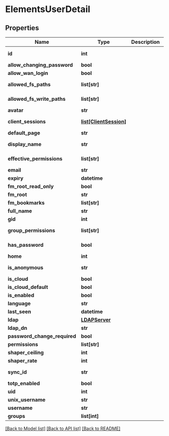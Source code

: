# ElementsUserDetail

## Properties

Name | Type | Description | Notes
------------ | ------------- | ------------- | -------------
**id** | **int** |  | [optional] [readonly] 
**allow_changing_password** | **bool** |  | [optional] 
**allow_wan_login** | **bool** |  | [optional] 
**allowed_fs_paths** | **list[str]** |  | [optional] [readonly] 
**allowed_fs_write_paths** | **list[str]** |  | [optional] [readonly] 
**avatar** | **str** |  | [optional] 
**client_sessions** | [**list[ClientSession]**](ClientSession.md) |  | [optional] [readonly] 
**default_page** | **str** |  | [optional] 
**display_name** | **str** |  | [optional] [readonly] 
**effective_permissions** | **list[str]** |  | [optional] [readonly] 
**email** | **str** |  | [optional] 
**expiry** | **datetime** |  | [optional] 
**fm_root_read_only** | **bool** |  | [optional] 
**fm_root** | **str** |  | [optional] 
**fm_bookmarks** | **list[str]** |  | [optional] 
**full_name** | **str** |  | [optional] 
**gid** | **int** |  | [optional] 
**group_permissions** | **list[str]** |  | [optional] [readonly] 
**has_password** | **bool** |  | [optional] [readonly] 
**home** | **int** |  | [optional] 
**is_anonymous** | **str** |  | [optional] [readonly] 
**is_cloud** | **bool** |  | [optional] 
**is_cloud_default** | **bool** |  | [optional] 
**is_enabled** | **bool** |  | [optional] 
**language** | **str** |  | [optional] 
**last_seen** | **datetime** |  | [optional] 
**ldap** | [**LDAPServer**](LDAPServer.md) |  | [optional] 
**ldap_dn** | **str** |  | [optional] 
**password_change_required** | **bool** |  | [optional] 
**permissions** | **list[str]** |  | 
**shaper_ceiling** | **int** |  | [optional] 
**shaper_rate** | **int** |  | [optional] 
**sync_id** | **str** |  | [optional] [readonly] 
**totp_enabled** | **bool** |  | [optional] 
**uid** | **int** |  | [optional] 
**unix_username** | **str** |  | [optional] 
**username** | **str** |  | 
**groups** | **list[int]** |  | 

[[Back to Model list]](../#documentation-for-models) [[Back to API list]](../#documentation-for-api-endpoints) [[Back to README]](../)


